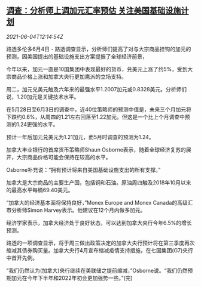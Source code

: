 <!--1622809863000-->
[调查：分析师上调加元汇率预估 关注美国基础设施计划](https://cn.reuters.com/article/poll-cad-fx-0604-idCNKCS2DG1E8)
------

<div><i>2021-06-04T12:14:54Z</i></div><p>路透多伦多6月4日 - 路透调查显示，分析师们提高了对与大宗商品挂钩的加元的预测，因美国提出的基础设施支出方案提振了全球经济前景，</p><p>今年以来，加元一直是10国集团中表现最好的货币，兑美元上涨了约5%，受到大宗商品价格上涨和加拿大央行更加鹰派的立场支持。</p><p>周二，加元兑美元触及六年来的最强水平1.2007加元或0.8328美元。分析师们说，1.20加元是关键技术水平。</p><p>在5月28日至6月3日的调查中，近40位策略师的预测中值是，未来三个月加元将下跌约0.6%，从周四的1.21左右回落至1.22加元。但这是一个比上个月调查中预测的1.24更强的水平。</p><p>预计一年后加元兑美元为1.21加元，而5月时调查的预测为1.24。</p><p>加拿大丰业银行的首席货币策略师Shaun Osborne表示，随着全球经济复苏的展开，大宗商品价格可能会保持在较高的水平。</p><p>Osborne补充说：“拥有预计将来自美国基础设施支出的所有支撑。”</p><p>加拿大是大宗商品的主要生产国，包括铜和石油。原油周四触及2018年10月以来的最高水平每桶69.40美元。</p><p>“加拿大的经济基本面将保持良好，”Monex Europe and Monex Canada的高级汇市分析师Simon Harvey表示。他建议在12个月内做多加元。</p><p>经济学家表示，加拿大经济处于良好状态，可以达到加拿大央行今年6.5%的增长预测。</p><p>路透的一项调查显示，将于周三做出政策决定的加拿大央行预计将在第三季度再次缩减其债券购买量。加拿大央行4月宣布缩减疫情支持措施，在七国集团(G7)央行中首开先例。</p><p>“我们仍然认为(加拿大)央行继续在美联储之提前缩减，”Osborne说。“我们仍然预期加元在今年下半年和2022年初会更加强势一些。”(完)</p>
